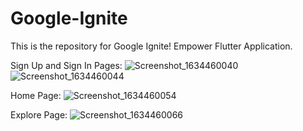 # Google-Ignite

This is the repository for Google Ignite! Empower Flutter Application.

Sign Up and Sign In Pages:
![Screenshot_1634460040](https://user-images.githubusercontent.com/46809892/137619211-1279c351-a65b-41a4-812d-df6caeaa0081.png)
![Screenshot_1634460044](https://user-images.githubusercontent.com/46809892/137619216-9965442c-f480-45dd-b67b-a2973ae7632b.png)

Home Page:
![Screenshot_1634460054](https://user-images.githubusercontent.com/46809892/137619248-5b9bfe61-95d0-4b17-99aa-68055ef14de9.png)

Explore Page:
![Screenshot_1634460066](https://user-images.githubusercontent.com/46809892/137619259-b44b69ca-128c-40e1-9a92-e59da228cc67.png)
